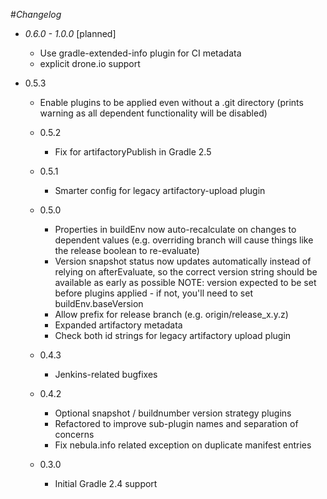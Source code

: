 #*Changelog*
  * *0.6.0 - 1.0.0* [planned]
    - Use gradle-extended-info plugin for CI metadata
    - explicit drone.io support

* 0.5.3
    - Enable plugins to be applied even without a .git directory
      (prints warning as all dependent functionality will be disabled)

  * 0.5.2
    - Fix for artifactoryPublish in Gradle 2.5

  * 0.5.1
    - Smarter config for legacy artifactory-upload plugin

  * 0.5.0
    - Properties in buildEnv now auto-recalculate on changes to dependent values (e.g. overriding branch will cause things like the release boolean to re-evaluate)
    - Version snapshot status now updates automatically instead of relying on afterEvaluate, so the correct version string should be available as early as possible
      NOTE: version expected to be set before plugins applied - if not, you'll need to set buildEnv.baseVersion
    - Allow prefix for release branch (e.g. origin/release_x.y.z)
    - Expanded artifactory metadata
    - Check both id strings for legacy artifactory upload plugin

  * 0.4.3
    - Jenkins-related bugfixes

  * 0.4.2
    - Optional snapshot / buildnumber version strategy plugins
    - Refactored to improve sub-plugin names and separation of concerns
    - Fix nebula.info related exception on duplicate manifest entries

  * 0.3.0
    - Initial Gradle 2.4 support
